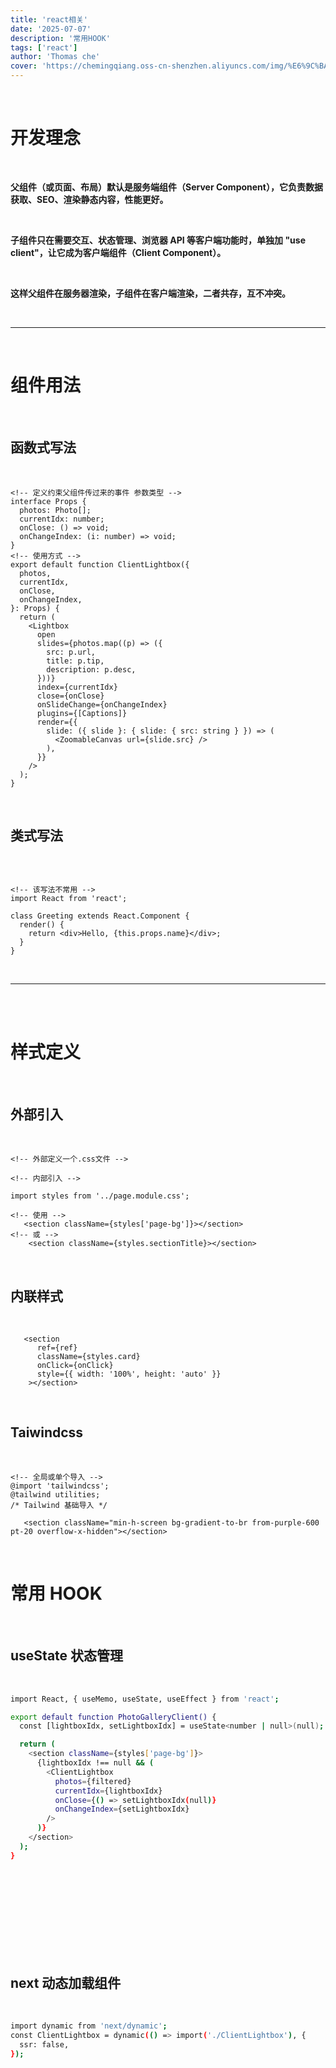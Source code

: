 ```yaml
---
title: 'react相关'
date: '2025-07-07'
description: '常用HOOK'
tags: ['react']
author: 'Thomas che'
cover: 'https://chemingqiang.oss-cn-shenzhen.aliyuncs.com/img/%E6%9C%BA%E8%BD%A6_PixCake/DSC04465.jpg'
---
```


</br>

# 开发理念

</br>

**父组件（或页面、布局）默认是服务端组件（Server Component），它负责数据获取、SEO、渲染静态内容，性能更好。**

</br>

**子组件只在需要交互、状态管理、浏览器 API 等客户端功能时，单独加 "use client"，让它成为客户端组件（Client Component）。**

</br>

**这样父组件在服务器渲染，子组件在客户端渲染，二者共存，互不冲突。**

</br>

---

</br>

# 组件用法

</br>

## 函数式写法

</br>

```harsp
<!-- 定义约束父组件传过来的事件 参数类型 -->
interface Props {
  photos: Photo[];
  currentIdx: number;
  onClose: () => void;
  onChangeIndex: (i: number) => void;
}
<!-- 使用方式 -->
export default function ClientLightbox({
  photos,
  currentIdx,
  onClose,
  onChangeIndex,
}: Props) {
  return (
    <Lightbox
      open
      slides={photos.map((p) => ({
        src: p.url,
        title: p.tip,
        description: p.desc,
      }))}
      index={currentIdx}
      close={onClose}
      onSlideChange={onChangeIndex}
      plugins={[Captions]}
      render={{
        slide: ({ slide }: { slide: { src: string } }) => (
          <ZoomableCanvas url={slide.src} />
        ),
      }}
    />
  );
}

```

</br>

## 类式写法

</br>

```harsp

<!-- 该写法不常用 -->
import React from 'react';

class Greeting extends React.Component {
  render() {
    return <div>Hello, {this.props.name}</div>;
  }
}

```

</br>

---

</br>

</br>

# 样式定义

</br>

## 外部引入

</br>

```harsp
<!-- 外部定义一个.css文件 -->

<!-- 内部引入 -->

import styles from '../page.module.css';

<!-- 使用 -->
   <section className={styles['page-bg']}></section>
<!-- 或 -->
    <section className={styles.sectionTitle}></section>
```

</br>

## 内联样式

</br>

```harsp
   <section
      ref={ref}
      className={styles.card}
      onClick={onClick}
      style={{ width: '100%', height: 'auto' }}
    ></section>

```

</br>

## Taiwindcss

</br>

```harsp
<!-- 全局或单个导入 -->
@import 'tailwindcss';
@tailwind utilities;
/* Tailwind 基础导入 */

   <section className="min-h-screen bg-gradient-to-br from-purple-600  pt-20 overflow-x-hidden"></section>
```

</br>

# 常用 HOOK

</br>

## useState 状态管理

</br>

```bash
import React, { useMemo, useState, useEffect } from 'react';

export default function PhotoGalleryClient() {
  const [lightboxIdx, setLightboxIdx] = useState<number | null>(null);

  return (
    <section className={styles['page-bg']}>
      {lightboxIdx !== null && (
        <ClientLightbox
          photos={filtered}
          currentIdx={lightboxIdx}
          onClose={() => setLightboxIdx(null)}
          onChangeIndex={setLightboxIdx}
        />
      )}
    </section>
  );
}

```

</br>

</br>

</br>

</br>

</br>

</br>

</br>

</br>

## next 动态加载组件

</br>

```bash
import dynamic from 'next/dynamic';
const ClientLightbox = dynamic(() => import('./ClientLightbox'), {
  ssr: false,
});

```

</br>

</br>

</br>

</br>

</br>

</br>

</br>

</br>

</br>

</br>

</br>

</br>

</br>

</br>

</br>

</br>

</br>

</br>

</br>

</br>

</br>

</br>

</br>

</br>

</br>

</br>

</br>

</br>

</br>

</br>

</br>

</br>

</br>

</br>

</br>

</br>

</br>

</br>

</br>

</br>

</br>

</br>

</br>

</br>

</br>

</br>

</br>

</br>

</br>

</br>

</br>

</br>

</br>

</br>

</br>

</br>

</br>

</br>

</br>

</br>

</br>

</br>

</br>

</br>

</br>

</br>

</br>

</br>

</br>

</br>

</br>

</br>

</br>

</br>

</br>

</br>

</br>

</br>

</br>

---

</br>

</br>

</br>

</br>

</br>

</br>

</br>
